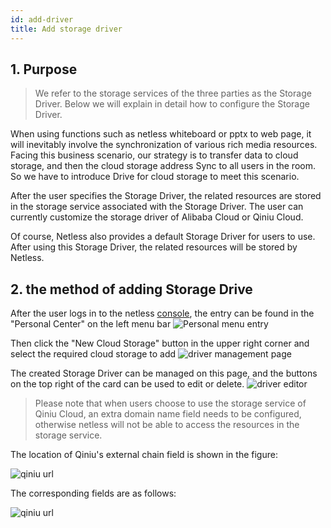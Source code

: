 ```yaml
---
id: add-driver
title: Add storage driver
---
```


## 1. Purpose

> We refer to the storage services of the three parties as the Storage Driver. Below we will explain in detail how to configure the Storage Driver.

When using functions such as netless whiteboard or pptx to web page, it will inevitably involve the synchronization of various rich media resources. Facing this business scenario, our strategy is to transfer data to cloud storage, and then the cloud storage address Sync to all users in the room. So we have to introduce Drive for cloud storage to meet this scenario.

After the user specifies the Storage Driver, the related resources are stored in the storage service associated with the Storage Driver. The user can currently customize the storage driver of Alibaba Cloud or Qiniu Cloud.

Of course, Netless also provides a default Storage Driver for users to use. After using this Storage Driver, the related resources will be stored by Netless.

## 2. the method of adding Storage Drive

After the user logs in to the netless [console](https://console.herewhite.com), the entry can be found in the "Personal Center" on the left menu bar
![Personal menu entry](https://white-document.oss-cn-hangzhou.aliyuncs.com/netless-doc-images/driverEnter.png?x-oss-process=image/resize,w_350)

Then click the "New Cloud Storage" button in the upper right corner and select the required cloud storage to add
![driver management page](https://white-document.oss-cn-hangzhou.aliyuncs.com/netless-doc-images/addDriver.png)

The created Storage Driver can be managed on this page, and the buttons on the top right of the card can be used to edit or delete.
![driver editor](https://white-document.oss-cn-hangzhou.aliyuncs.com/netless-doc-images/storageManage.png)

> Please note that when users choose to use the storage service of Qiniu Cloud, an extra domain name field needs to be configured, otherwise netless will not be able to access the resources in the storage service.

The location of Qiniu's external chain field is shown in the figure:

![qiniu url](https://white-document.oss-cn-hangzhou.aliyuncs.com/netless-doc-images/qiniuStorageUrl.png)

The corresponding fields are as follows:

![qiniu url](https://white-document.oss-cn-hangzhou.aliyuncs.com/netless-doc-images/qiniuStorage.png?x-oss-process=image/resize,w_400)

